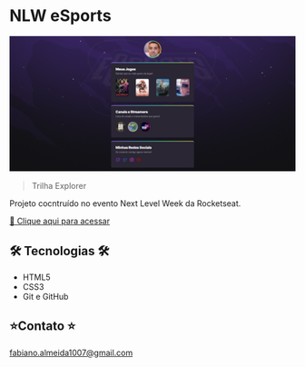 # NLW eSports 

![preview](./.github/preview.png)

> Trilha Explorer

Projeto cocntruído no evento Next Level Week da Rocketseat.

[🔗 Clique aqui para acessar](https://fabiiano.github.io/eSports/)

## 🛠 Tecnologias 🛠

- HTML5
- CSS3
- Git e GitHub

## ⭐Contato ⭐

fabiano.almeida1007@gmail.com
